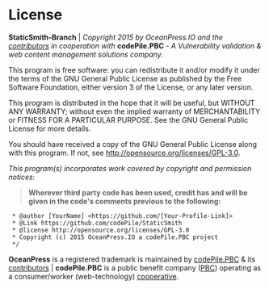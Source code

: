 # License
 
**StaticSmith-Branch** | *Copyright 2015 by OceanPress.IO and the [contributors](https://github.com/codePile/StaticSmith-Branch/graphs/contributors) in cooperation with* **codePile.PBC** - *A Vulnerability validation & web content management solutions company.*

This program is free software: you can redistribute it and/or modify it under the terms of the GNU General Public License as published by the Free Software Foundation, either version 3 of the License, or any later version.

This program is distributed in the hope that it will be useful, but WITHOUT ANY WARRANTY; without even the implied warranty of MERCHANTABILITY or FITNESS FOR A PARTICULAR PURPOSE.  See the GNU General Public License for more details.

You should have received a copy of the GNU General Public License along with this program.  If not, see http://opensource.org/licenses/GPL-3.0.


*This program(s) incorporates work covered by copyright and permission notices:*

> **Wherever third party code has been used, credit has and will be given in the code's comments previous to the following:**  

``` /**
 * @author [YourName] <https://github.com/[Your-Profile-Link]>
 * @Link https://github.com/codePile/StaticSmith
 * @license http://opensource.org/licenses/GPL-3.0
 * Copyright (c) 2015 OceanPress.IO a codePile.PBC project
 */
 ```

**OceanPress** is a registered trademark is maintained by [codePile.PBC](http://codepile.org) & its [contributors](https://github.com/codePile/OceanPress/graphs/contributors) | **codePile.PBC** is a public benefit company ([PBC](http://en.wikipedia.org/wiki/Public-benefit_corporation)) operating as a consumer/worker (web-technology) [cooperative](http://en.wikipedia.org/wiki/Consumer_cooperative).